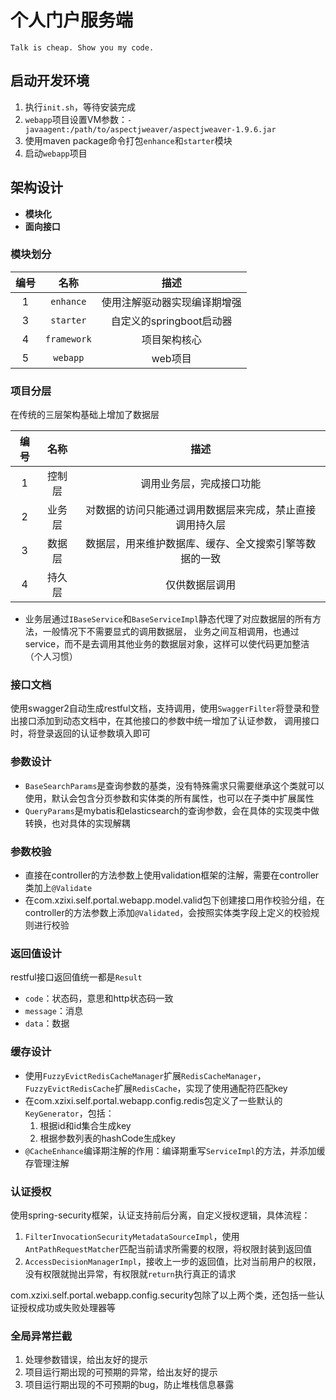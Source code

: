 # 个人门户服务端

`Talk is cheap. Show you my code.`

## 启动开发环境

1. 执行`init.sh`，等待安装完成
2. `webapp`项目设置VM参数：`-javaagent:/path/to/aspectjweaver/aspectjweaver-1.9.6.jar`
3. 使用maven package命令打包`enhance`和`starter`模块
4. 启动`webapp`项目

## 架构设计

- **模块化**
- **面向接口**

### 模块划分

| 编号 | 名称 | 描述 |
| :---: | :---: | :---: |
| 1 | `enhance` | 使用注解驱动器实现编译期增强 |
| 3 | `starter` | 自定义的springboot启动器 |
| 4 | `framework` | 项目架构核心 |
| 5 | `webapp` | web项目 |

### 项目分层

在传统的三层架构基础上增加了数据层

| 编号 | 名称 | 描述 |
| :---: | :---: | :---: |
| 1 | 控制层 | 调用业务层，完成接口功能 |
| 2 | 业务层 | 对数据的访问只能通过调用数据层来完成，禁止直接调用持久层 |
| 3 | 数据层 | 数据层，用来维护数据库、缓存、全文搜索引擎等数据的一致 |
| 4 | 持久层 | 仅供数据层调用 |

- 业务层通过`IBaseService`和`BaseServiceImpl`静态代理了对应数据层的所有方法，一般情况下不需要显式的调用数据层，
业务之间互相调用，也通过service，而不是去调用其他业务的数据层对象，这样可以使代码更加整洁（个人习惯）

### 接口文档

使用swagger2自动生成restful文档，支持调用，使用`SwaggerFilter`将登录和登出接口添加到动态文档中，在其他接口的参数中统一增加了认证参数，
调用接口时，将登录返回的认证参数填入即可

### 参数设计

- `BaseSearchParams`是查询参数的基类，没有特殊需求只需要继承这个类就可以使用，默认会包含分页参数和实体类的所有属性，也可以在子类中扩展属性
- `QueryParams`是mybatis和elasticsearch的查询参数，会在具体的实现类中做转换，也对具体的实现解耦

### 参数校验

- 直接在controller的方法参数上使用validation框架的注解，需要在controller类加上`@Validate`
- 在com.xzixi.self.portal.webapp.model.valid包下创建接口用作校验分组，在controller的方法参数上添加`@Validated`，会按照实体类字段上定义的校验规则进行校验

### 返回值设计

restful接口返回值统一都是`Result`

- `code`：状态码，意思和http状态码一致
- `message`：消息
- `data`：数据

### 缓存设计

- 使用`FuzzyEvictRedisCacheManager`扩展`RedisCacheManager`，`FuzzyEvictRedisCache`扩展`RedisCache`，实现了使用通配符匹配key
- 在com.xzixi.self.portal.webapp.config.redis包定义了一些默认的`KeyGenerator`，包括：
    1. 根据id和id集合生成key
    2. 根据参数列表的hashCode生成key
- `@CacheEnhance`编译期注解的作用：编译期重写`ServiceImpl`的方法，并添加缓存管理注解

### 认证授权

使用spring-security框架，认证支持前后分离，自定义授权逻辑，具体流程：

1. `FilterInvocationSecurityMetadataSourceImpl`，使用`AntPathRequestMatcher`匹配当前请求所需要的权限，将权限封装到返回值
2. `AccessDecisionManagerImpl`，接收上一步的返回值，比对当前用户的权限，没有权限就抛出异常，有权限就`return`执行真正的请求

com.xzixi.self.portal.webapp.config.security包除了以上两个类，还包括一些认证授权成功或失败处理器等

### 全局异常拦截

1. 处理参数错误，给出友好的提示
2. 项目运行期出现的可预期的异常，给出友好的提示
3. 项目运行期出现的不可预期的bug，防止堆栈信息暴露
